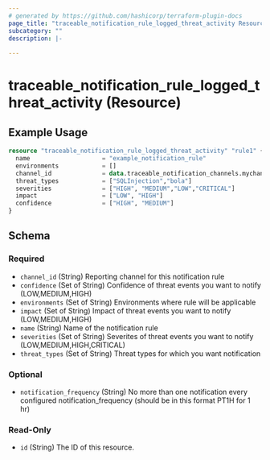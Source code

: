```yaml
---
# generated by https://github.com/hashicorp/terraform-plugin-docs
page_title: "traceable_notification_rule_logged_threat_activity Resource - terraform-provider-traceable"
subcategory: ""
description: |-
  
---
```


# traceable_notification_rule_logged_threat_activity (Resource)



## Example Usage

```terraform
resource "traceable_notification_rule_logged_threat_activity" "rule1" {
  name                    = "example_notification_rule"
  environments            = []
  channel_id              = data.traceable_notification_channels.mychannel.channel_id
  threat_types            = ["SQLInjection","bola"]
  severities              = ["HIGH", "MEDIUM","LOW","CRITICAL"]
  impact                  = ["LOW", "HIGH"]
  confidence              = ["HIGH", "MEDIUM"]
}
```

<!-- schema generated by tfplugindocs -->
## Schema

### Required

- `channel_id` (String) Reporting channel for this notification rule
- `confidence` (Set of String) Confidence of threat events you want to notify (LOW,MEDIUM,HIGH)
- `environments` (Set of String) Environments where rule will be applicable
- `impact` (Set of String) Impact of threat events you want to notify (LOW,MEDIUM,HIGH)
- `name` (String) Name of the notification rule
- `severities` (Set of String) Severites of threat events you want to notify (LOW,MEDIUM,HIGH,CRITICAL)
- `threat_types` (Set of String) Threat types for which you want notification

### Optional

- `notification_frequency` (String) No more than one notification every configured notification_frequency (should be in this format PT1H for 1 hr)

### Read-Only

- `id` (String) The ID of this resource.
